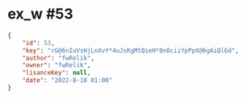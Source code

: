 
# ex_w #53
                
```JSON
{
    "id": 53,
    "key": "rG@6nIuVsHjLnXvY*4uJsKgMtQieH*8nOciiYpPpX@6gAiQlGd",
    "author": "fwRelik",
    "owner": "fwRelik",
    "lisanceKey": null,
    "date": "2022-8-18 01:00"
}
```
